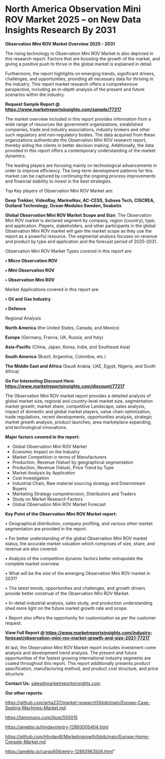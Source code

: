# North America Observation Mini ROV Market 2025 – on New Data Insights Research By 2031

<Strong> Observation Mini ROV Market Overview 2025 - 2031</strong>

The rising technology in Observation Mini ROV Market is also depicted in this research report. Factors that are boosting the growth of the market, and giving a positive push to thrive in the global market is explained in detail.

Furthermore, the report highlights on emerging trends, significant drivers, challenges, and opportunities, providing all necessary data for thriving in the industry. This report market research offers a comprehensive perspective, including an in-depth analysis of the present and future scenarios within the industry.

<strong>Request Sample Report @ <a href=https://www.marketreportsinsights.com/sample/77217>https://www.marketreportsinsights.com/sample/77217</a></strong>

The market overview included in this report provides information from a wide range of resources like government organizations, established companies, trade and industry associations, industry brokers and other such regulatory and non-regulatory bodies. The data acquired from these organizations authenticate the Observation Mini ROV research report, thereby aiding the clients in better decision making. Additionally, the data provided in this report offers a contemporary understanding of the market dynamics.

The leading players are focusing mainly on technological advancements in order to improve efficiency. The long-term development patterns for this market can be captured by continuing the ongoing process improvements and financial stability to invest in the best strategies.

Top Key players of Observation Mini ROV Market are:

<strong>Deep Trekker, VideoRay, MarineNav, AC-CESS, Subsea Tech, CISCREA, Outland Technology, Ocean Modules Sweden, Seabotix</strong>

<strong><b>Global Observation Mini ROV Market Scope and Size:</b></strong>
The Observation Mini ROV market is declared segment by company, region (country), type, and application. Players, stakeholders, and other participants in the global Observation Mini ROV market will gain the market scope as they use the report as a powerful resource. The segmental analysis focuses on revenue and product by type and application and the forecast period of 2025-2031.

Observation Mini ROV Market Types covered in this report are:

<strong>• Micro Observation ROV

• Mini Observation ROV

• Observation Mini ROV</strong>

Market Applications covered in this report are:

<strong>• Oil and Gas Industry

• Defence</strong> 

Regional Analysis

<strong>North America</strong> (the United States, Canada, and Mexico)

<strong>Europe</strong> (Germany, France, UK, Russia, and Italy)

<strong>Asia-Pacific</strong> (China, Japan, Korea, India, and Southeast Asia)

<strong>South America</strong> (Brazil, Argentina, Colombia, etc.)

<strong>The Middle East and Africa</strong> (Saudi Arabia, UAE, Egypt, Nigeria, and South Africa)

<strong>Go For Interesting Discount Here: <a href=https://www.marketreportsinsights.com/discount/77217>https://www.marketreportsinsights.com/discount/77217</a></strong>

The Observation Mini ROV market report provides a detailed analysis of global market size, regional and country-level market size, segmentation market growth, market share, competitive Landscape, sales analysis, impact of domestic and global market players, value chain optimization, trade regulations, recent developments, opportunities analysis, strategic market growth analysis, product launches, area marketplace expanding, and technological innovations.

<strong><b>Major factors covered in the report:</b></strong>
<ul>
  <li>Global Observation Mini ROV Market </li>
  <li>Economic Impact on the Industry</li>
  <li>Market Competition in terms of Manufacturers</li>
  <li>Production, Revenue (Value) by geographical segmentation</li>
  <li>Production, Revenue (Value), Price Trend by Type</li>
  <li>Market Analysis by Application</li>
  <li>Cost Investigation</li>
  <li>Industrial Chain, Raw material sourcing strategy and Downstream Buyers</li>
  <li>Marketing Strategy comprehension, Distributors and Traders</li>
  <li>Study on Market Research Factors</li>
  <li>Global Observation Mini ROV Market Forecast</li>
</ul>

<strong><b>Key Point of the Observation Mini ROV Market report:</b></strong>

• Geographical distribution, company profiling, and various other market segmentation are provided in the report.

• For better understanding of the global Observation Mini ROV market status, the accurate market valuation which comprises of size, share, and revenue are also covered.

• Analysis of the competitive dynamic factors better extrapolate the complete market overview

• What will be the size of the emerging Observation Mini ROV market in 2031?

• The latest trends, opportunities and challenges, and growth drivers provide better construal of the Observation Mini ROV Market.

• In-detail industrial analysis, sales study, and production understanding shed more light on the future market growth rate and scope.

• Report also offers the opportunity for customization as per the customer request.

<strong><b>View Full Report @ <a href=https://www.marketreportsinsights.com/industry-forecast/observation-mini-rov-market-growth-and-size-2021-77217>https://www.marketreportsinsights.com/industry-forecast/observation-mini-rov-market-growth-and-size-2021-77217</a></b></strong>


At last, the Observation Mini ROV Market report includes investment come analysis and development trend analysis. The present and future opportunities of the fastest growing international industry segments are coated throughout this report. This report additionally presents product specification, manufacturing method, and product cost structure, and price structure.

<strong>Contact Us:</strong>
sales@marketreportsinsights.com

<strong>Our other reports:</strong>

<a href=https://github.com/arha237/market-research1/blob/main/Europe-Case-Sealing-Machines-Market.md>https://github.com/arha237/market-research1/blob/main/Europe-Case-Sealing-Machines-Market.md</a>

<a href=https://tanomuno.com/illust/550015>https://tanomuno.com/illust/550015</a>

<a href=https://ameblo.jp/hindavi/entry-12893005404.html>https://ameblo.jp/hindavi/entry-12893005404.html</a>

<a href=https://github.com/Hindavi8/Marketingrowth/blob/main/Europe-Home-Console-Market.md>https://github.com/Hindavi8/Marketingrowth/blob/main/Europe-Home-Console-Market.md</a>

<a href=https://ameblo.jp/cargo656/entry-12892963506.html>https://ameblo.jp/cargo656/entry-12892963506.html</a>"
